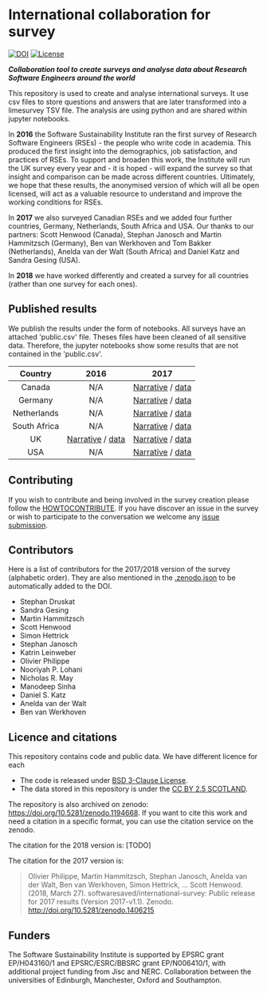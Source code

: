 # International collaboration for survey

[![DOI](https://zenodo.org/badge/63957124.svg)](https://zenodo.org/badge/latestdoi/63957124) [![License](https://img.shields.io/badge/License-BSD%203--Clause-blue.svg)](https://opensource.org/licenses/BSD-3-Clause)



***Collaboration tool to create surveys and analyse data about Research Software Engineers around the world***

This repository is used to create and analyse international surveys. It use csv files to store questions and answers that are later transformed into a limesurvey TSV file. The analysis are using python and are shared within jupyter notebooks.


In **2016** the Software Sustainability Institute ran the first survey of Research Software Engineers (RSEs) - the people who write code in academia. This produced the first insight into the demographics, job satisfaction, and practices of RSEs. To support and broaden this work, the Institute will run the UK survey every year and - it is hoped - will expand the survey so that insight and comparison can be made across different countries. Ultimately, we hope that these results, the anonymised version of which will all be open licensed, will act as a valuable resource to understand and improve the working conditions for RSEs.

In **2017** we also surveyed Canadian RSEs and we added four further countries, Germany, Netherlands, South Africa and USA. 
Our thanks to our partners: Scott Henwood (Canada), Stephan Janosch and Martin Hammitzsch (Germany), Ben van Werkhoven and Tom Bakker (Netherlands), Anelda van der Walt (South Africa) and Daniel Katz and Sandra Gesing (USA).

In **2018** we have worked differently and created a survey for all countries (rather than one survey for each ones). 



## Published results
We publish the results under the form of notebooks. All surveys have an attached 'public.csv' file. Theses files have been cleaned of all sensitive data. Therefore, the jupyter notebooks show some results that are not contained in the 'public.csv'.

|Country | 2016 | 2017 |
|  :-:       |  :-:   |  :-:  |
|Canada| N/A  | 	[Narrative](https://github.com/softwaresaved/international-survey/blob/master/analysis/results_can_2017_narrative.ipynb) / [data](https://github.com/softwaresaved/international-survey/blob/master/analysis/2017/can/data/public_data.csv)|
|Germany| N/A | [Narrative](https://github.com/softwaresaved/international-survey/blob/master/analysis/results_de_2017_narrative.ipynb) / [data](https://github.com/softwaresaved/international-survey/blob/master/analysis/2017/de/data/public_data.csv)|
|Netherlands | N/A | [Narrative](https://github.com/softwaresaved/international-survey/blob/master/analysis/results_nl_2017_narrative.ipynb) / [data](https://github.com/softwaresaved/international-survey/blob/master/analysis/2017/nl/data/public_data.csv)|
|South Africa | N/A | [Narrative](https://github.com/softwaresaved/international-survey/blob/master/analysis/results_zaf_2017_narrative.ipynb) / [data](https://github.com/softwaresaved/international-survey/blob/master/analysis/2017/zaf/data/public_data.csv)|
|UK  | [Narrative](https://github.com/softwaresaved/international-survey/blob/master/analysis/results_uk_2016_narrative.ipynb) / [data](https://github.com/softwaresaved/international-survey/blob/master/analysis/2016/uk/data/public_data.csv) |  [Narrative](https://github.com/softwaresaved/international-survey/blob/master/analysis/results_uk_2017_narrative.ipynb) / [data](https://github.com/softwaresaved/international-survey/blob/master/analysis/2017/uk/data/public_data.csv)|
|USA | N/A | [Narrative](https://github.com/softwaresaved/international-survey/blob/master/analysis/results_us_2017_narrative.ipynb)  /  [data](https://github.com/softwaresaved/international-survey/blob/master/analysis/2017/us/data/public_data.csv) |


## Contributing
If you wish to contribute and being involved in the survey creation please follow the [HOWTOCONTRIBUTE](https://github.com/softwaresaved/international-survey/blob/master/HOW%20TO%20CONTRIBUTE.md).
If you have discover an issue in the survey or wish to participate to the conversation we welcome any [issue submission](https://github.com/softwaresaved/international-survey/issues).


## Contributors
Here is a list of contributors for the 2017/2018 version of the survey (alphabetic order). They are also mentioned in the [.zenodo.json](https://github.com/softwaresaved/international-survey/blob/master/.zenodo.json) to be automatically added to the DOI.
* Stephan Druskat
* Sandra Gesing
* Martin Hammitzsch
* Scott Henwood
* Simon Hettrick
* Stephan Janosch
* Katrin Leinweber
* Olivier Philippe
* Nooriyah P. Lohani
* Nicholas R. May
* Manodeep Sinha
* Daniel S. Katz
* Anelda van der Walt
* Ben van Werkhoven

## Licence and citations

This repository contains code and public data. We have different licence for each
* The code is released under [BSD 3-Clause License](https://github.com/softwaresaved/international-survey/blob/master/LICENSE.md).
* The data stored in this repository is under the [CC BY 2.5 SCOTLAND](https://github.com/softwaresaved/international-survey/blob/master/LICENSE_FOR_DATA).

The repository is also archived on zenodo: https://doi.org/10.5281/zenodo.1194668.
If you want to cite this work and need a citation in a specific format, you can use the citation service on the zenodo.

The citation for the 2018 version is:
[TODO]

The citation for the 2017 version is:
> Olivier Philippe, Martin Hammitzsch, Stephan Janosch, Anelda van der Walt, Ben van Werkhoven, Simon Hettrick, … Scott Henwood. (2018, March 27). softwaresaved/international-survey: Public release for 2017 results (Version 2017-v1.1). Zenodo. http://doi.org/10.5281/zenodo.1406215


## Funders
The Software Sustainability Institute is supported by EPSRC grant EP/H043160/1 and EPSRC/ESRC/BBSRC grant EP/N006410/1, with additional project funding from Jisc and NERC. Collaboration between the universities of Edinburgh, Manchester, Oxford and Southampton.
